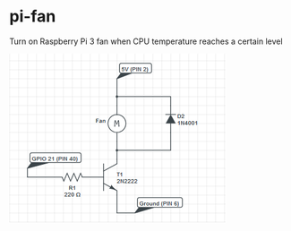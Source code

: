 # pi-fan
Turn on Raspberry Pi 3 fan when CPU temperature reaches a certain level

![pi-fan](./pi-fan.png)

